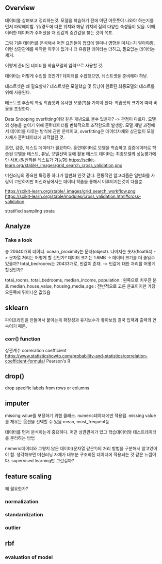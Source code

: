 ## Overview
데이터를 살펴보고 정리하는것.
모델을 학습하기 전에 어떤 아웃풋이 나와야 하는지를 먼저 파악해야함.
위/경도에 따른 위치와 해당 위치의 집의 다양한 속성들이 있음.
이때 이러한 데이터가 주어졌을 때 집값의 중간값을 찾는 것이 목표.

그럼 기존 데이터를 분석해서 어떤 요인들이 집값에 얼마나 영향을 미치는지 알아야함.
이런 상관관계를 파악한 이후에
없거나 더 유용한 데이터는 더하고,
필요없는 데이터는 제거.

이렇게 준비된 데이터를 학습모델의 입력으로 사용할 것.

데이터는 어떻게 수집할 것인가?
데이터를 수집햇으면, 테스트셋을 준비해야 하낟.

테스트셋은 왜 필요할까?
테스트셋은 모델학습 및 튜닝이 완료된 최종모델의 테스트를 위해 사용된다.

테스트셋 추출의 특징
학습셋과 유사한 모양(?)을 가져야 한다.
학습셋의 크기에 따라 비율을 조정한다.

Data Snooping
overfitting이랑 같은 개념으로 볼수 있을까?
-> 관점이 다르다. 
모델의 성능을 높이기 위해 훈련데이터를 반복적으로 조작함으로 발생함.
모델 개발 과정에서 데이터를 다루는 방식에 관한 문제이고,
overfitting은 데이터자체와 상관없이 모델자체가 훈련데이터에 과적합된 것.

훈련, 검증, 테스트 데이터가 필요하다.
훈련데이터로 모델을 학습하고
검증데이터로 학습된 모델을 테스트, 튜닝, 모델선택 등에 활용
테스트 데이터는 최종모델의 성능평가에만 사용.(일반화된 테스트가 가능함)
https://scikit-learn.org/stable/_images/grid_search_cross_validation.png

머신러닝의 중요한 특징중 하나가 일반화 인것 같다.
전통적인 알고리즘은 일반화를 사람이 고안하지만
머신러닝에서는 데이터 학습을 통해서 이루어지는것이 다를뿐.

https://scikit-learn.org/stable/_images/grid_search_workflow.png
https://scikit-learn.org/stable/modules/cross_validation.html#cross-validation

stratified sampling
strata


## Analyze
### Take a look
총 20640개의 데이터.
ocean_proximity는 문자(object). 나머지는 숫자(float64) -> 문자열 처리는 어떻게 할 것인가?
데이터 크기는 1.6MB -> 데이터 크기를 더 줄일수 있을까?
total_bedrooms는 20433개로, 빈값이 존재. -> 빈값에 대한 처리를 어떻게 할것인가?

total_rooms, total_bedrooms, median_income, population
: 왼쪽으로 치우진 분포
median_house_value, housing_media_age
: 전반적으로 고른 분포이지만 가장 오른쪽에 튀어나온 값있음


## sklearn
파이프라인을 만들어서 붙이는게 확장성과 유지보수가 좋아보임
결국 입력과 출력의 연속이기 때문.


### corr() function
상관계수
correration coefficient
https://www.statisticshowto.com/probability-and-statistics/correlation-coefficient-formula/
Pearson's R

## drop()
drop specific labels from rows or columns

## imputer
missing value를 보정하기 위핸 클래스.
numeric데이터에만 적용됨.
missing value를 채우는 옵션을 선택할 수 있음 mean, most_frequent등

데이터를 먼저 분석하는게 중요하다.
어떤 상관관계가 있고 
학습데이터와 테스트데이터를 분리하는 방법


nemeric데이터와 그렇지 않은 데이터(문자열 같은?)의 처리 방법을 구분해서 알고있어야 함.
생각해보면 머신러닝 자체가 대부분 구조화된 데이터에 적용되는 것 같은 느낌이다.
supervised learning만 그런걸까?

## feature scaling
왜 필요한가?

### normalization

### standardization

### outlier


## rbf 


### evaluation of model

